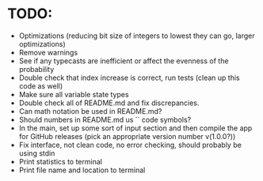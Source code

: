 # TODO:

- Optimizations (reducing bit size of integers to lowest they can go, larger
  optimizations)
- Remove warnings
- See if any typecasts are inefficient or affect the evenness of the probability
- Double check that index increase is correct, run tests (clean up this code as
  well)
- Make sure all variable state types
- Double check all of README.md and fix discrepancies.
- Can math notation be used in README.md?
- Should numbers in README.md us `` code symbols?
- In the main, set up some sort of input section and then compile the app for
  GitHub releases (pick an appropriate version number v(1.0.0?))
- Fix interface, not clean code, no error checking, should probably be using
  stdin
- Print statistics to terminal
- Print file name and location to terminal
